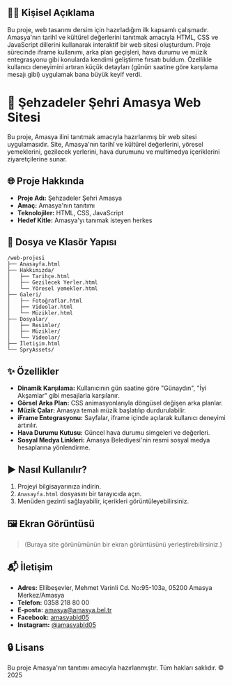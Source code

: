 
## 👨‍💻 Kişisel Açıklama

Bu proje, web tasarımı dersim için hazırladığım ilk kapsamlı çalışmadır. Amasya'nın tarihî ve kültürel değerlerini tanıtmak amacıyla HTML, CSS ve JavaScript dillerini kullanarak interaktif bir web sitesi oluşturdum. 
Proje sürecinde iframe kullanımı, arka plan geçişleri, hava durumu ve müzik entegrasyonu gibi konularda kendimi geliştirme fırsatı buldum. Özellikle kullanıcı deneyimini artıran küçük detayları (günün saatine göre karşılama mesajı gibi) uygulamak bana büyük keyif verdi.


# 🍎 Şehzadeler Şehri Amasya Web Sitesi

Bu proje, Amasya ilini tanıtmak amacıyla hazırlanmış bir web sitesi uygulamasıdır. Site, Amasya'nın tarihî ve kültürel değerlerini, yöresel yemeklerini, gezilecek yerlerini, hava durumunu ve multimedya içeriklerini ziyaretçilerine sunar.

## 🌐 Proje Hakkında

- **Proje Adı:** Şehzadeler Şehri Amasya
- **Amaç:** Amasya'nın tanıtımı
- **Teknolojiler:** HTML, CSS, JavaScript
- **Hedef Kitle:** Amasya'yı tanımak isteyen herkes

## 📁 Dosya ve Klasör Yapısı

```
/web-projesi
├── Anasayfa.html
├── Hakkımızda/
│   ├── Tarihçe.html
│   ├── Gezilecek Yerler.html
│   └── Yöresel yemekler.html
├── Galeri/
│   ├── Fotoğraflar.html
│   ├── Videolar.html
│   └── Müzikler.html
├── Dosyalar/
│   ├── Resimler/
│   ├── Müzikler/
│   └── Videolar/
├── İletişim.html
└── SpryAssets/
```

## ✨ Özellikler

- **Dinamik Karşılama:** Kullanıcının gün saatine göre "Günaydın", "İyi Akşamlar" gibi mesajlarla karşılanır.
- **Görsel Arka Plan:** CSS animasyonlarıyla döngüsel değişen arka planlar.
- **Müzik Çalar:** Amasya temalı müzik başlatılıp durdurulabilir.
- **iFrame Entegrasyonu:** Sayfalar, iframe içinde açılarak kullanıcı deneyimi artırılır.
- **Hava Durumu Kutusu:** Güncel hava durumu simgeleri ve değerleri.
- **Sosyal Medya Linkleri:** Amasya Belediyesi'nin resmi sosyal medya hesaplarına yönlendirme.

## ▶️ Nasıl Kullanılır?

1. Projeyi bilgisayarınıza indirin.
2. `Anasayfa.html` dosyasını bir tarayıcıda açın.
3. Menüden gezinti sağlayabilir, içerikleri görüntüleyebilirsiniz.

## 🖼️ Ekran Görüntüsü

> (Buraya site görünümünün bir ekran görüntüsünü yerleştirebilirsiniz.)

## 📬 İletişim

- **Adres:** Ellibeşevler, Mehmet Varinli Cd. No:95-103a, 05200 Amasya Merkez/Amasya  
- **Telefon:** 0358 218 80 00  
- **E-posta:** amasya@amasya.bel.tr  
- **Facebook:** [amasyabld05](https://www.facebook.com/amasyabld05)  
- **Instagram:** [@amasyabld05](https://www.instagram.com/amasyabld05/)  

## 🔒 Lisans

Bu proje Amasya'nın tanıtımı amacıyla hazırlanmıştır. Tüm hakları saklıdır. © 2025
